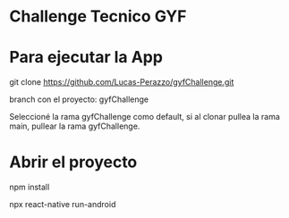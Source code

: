 # Challenge Tecnico GYF

# Para ejecutar la App
git clone https://github.com/Lucas-Perazzo/gyfChallenge.git

 branch con el proyecto: gyfChallenge
 
 Seleccioné la rama gyfChallenge como default, si al clonar pullea la rama main, pullear la rama gyfChallenge.

# Abrir el proyecto

npm install

npx react-native run-android
